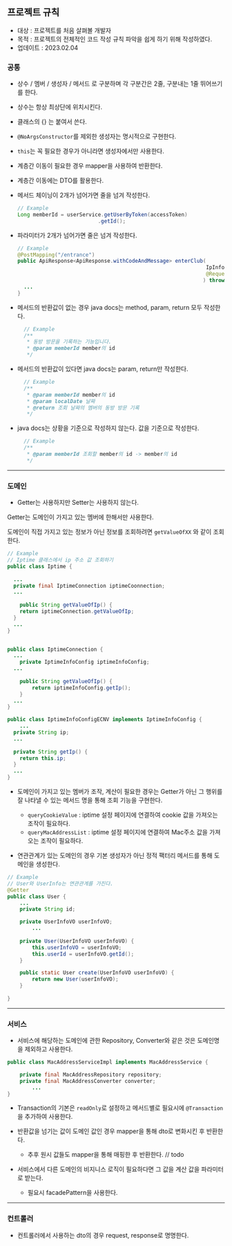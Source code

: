 ## 프로젝트 규칙

+ 대상 : 프로젝트를 처음 살펴볼 개발자
+ 목적 : 프로젝트의 전체적인 코드 작성 규칙 파악을 쉽게 하기 위해 작성하였다.
+ 업데이트 : 2023.02.04

### 공통

+ 상수 / 멤버 / 생성자 / 메서드 로 구분하며 각 구분간은 2줄, 구분내는 1줄 뛰어쓰기를 한다.
+ 상수는 항상 최상단에 위치시킨다.
+ 클래스의 {} 는 붙여서 쓴다.

+ `@NoArgsConstructor`를 제외한 생성자는 명시적으로 구현한다.

+ `this`는 꼭 필요한 경우가 아니라면 생성자에서만 사용한다.

+ 계층간 이동이 필요한 경우 mapper을 사용하여 반환한다.

+ 계층간 이동에는 DTO를 활용한다.

+ 메서드 체이닝이 2개가 넘어가면 줄을 넘겨 작성한다.
  ```java
  // Example
  Long memberId = userService.getUserByToken(accessToken)
    						.getId();
  ```

+ 파라미터가 2개가 넘어가면 줄은 넘겨 작성한다.
  ```java
  // Example
  @PostMapping("/entrance")
  public ApiResponse<ApiResponse.withCodeAndMessage> enterClub( 
                                                               IpInfoRequest ipDTO,
                                                               @RequestHeader(value = "Authorization") String accessToken
                                                              ) throws IOException {
  	...
  }
  ```

+ 메서드의 반환값이 없는 경우 java docs는 method, param, return 모두 작성한다.
  ```java
    // Example
    /**
     * 동방 방문을 기록하는 기능입니다.
     * @param memberId member의 id
     */
  ```

+ 메서드의 반환값이 있다면 java docs는 param, return만 작성한다.
  ```java
    // Example
    /**
     * @param memberId member의 id
     * @param localDate 날짜
     * @return 조회 날짜의 멤버의 동방 방문 기록
     */
  ```

+ java docs는 상황을 기준으로 작성하지 않는다. 값을 기준으로 작성한다.
  ```java
    // Example
    /**
     * @param memberId 조회할 member의 id -> member의 id
     */
  ```

---

### 도메인

+ Getter는 사용하지만 Setter는 사용하지 않는다.

Getter는 도메인이 가지고 있는 멤버에 한해서만 사용한다.

도메인이 직접 가지고 있는 정보가 아닌 정보를 조회하려면 `getValueOfXX` 와 같이 조회한다.

```java
// Example
// Iptime 클래스에서 ip 주소 값 조회하기
public class Iptime {
  
  ...
  private final IptimeConnection iptimeCoonnection;
  ...
	
	public String getValueOfIp() {
    return iptimeConnection.getValueOfIp;
  }
  ...
}


public class IptimeConnection {
  ...
	private IptimeInfoConfig iptimeInfoConfig;
  ...
 
	public String getValueOfIp() {
		return iptimeInfoConfig.getIp();
	}
  ...
}

public class IptimeInfoConfigECNV implements IptimeInfoConfig {
	...
  private String ip;
  ...
    
  private String getIp() {
    return this.ip;
  }
  ...
}
```



+ 도메인이 가지고 있는 멤버가 조작, 계산이 필요한 경우는 Getter가 아닌 그 행위를 잘 나타낼 수 있는 메서드 명을 통해 조회 기능을 구현한다.
  + `queryCookieValue` : iptime 설정 페이지에 연결하여 cookie 값을 가져오는 조작이 필요하다.
  + `queryMacAddressList` : iptime 설정 페이지에 연결하여 Mac주소 값을 가져오는 조작이 필요하다.



+ 연관관계가 있는 도메인의 경우 기본 생성자가 아닌 정적 팩터리 메서드를 통해 도메인을 생성한다.

```java
// Example
// User와 UserInfo는 연관관계를 가진다.
@Getter
public class User {
  	...
    private String id;

    private UserInfoVO userInfoVO;
		...
      
    private User(UserInfoVO userInfoVO) {
        this.userInfoVO = userInfoVO;
        this.userId = userInfoVO.getId();
    }

    public static User create(UserInfoVO userInfoVO) {
        return new User(userInfoVO);
    }
    
}

```



---

### 서비스

+ 서비스에 해당하는 도메인에 관한 Repository, Converter와 같은 것은 도메인명을 제외하고 사용한다.

```java
public class MacAddressServiceImpl implements MacAddressService {

    private final MacAddressRepository repository;
    private final MacAddressConverter converter;
		...
}
```



+ Transaction의 기본은 `readOnly`로 설정하고 메서드별로 필요시에 `@Transaction`을 추가하여 사용한다.



+ 반환값을 넘기는 값이 도메인 값인 경우 mapper을 통해 dto로 변화시킨 후 반환한다.
  + 추후 원시 값들도 mapper을 통해 매핑한 후 반환한다. // todo



+ 서비스에서 다른 도메인의 비지니스 로직이 필요하다면 그 값을 계산 값을 파라미터로 받는다.
  + 필요시 facadePattern을 사용한다.



---

### 컨트롤러

+ 컨트롤러에서 사용하는 dto의 경우 request, response로 명명한다.

